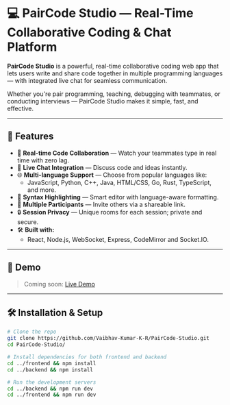 # 💻 PairCode Studio — Real-Time Collaborative Coding & Chat Platform

**PairCode Studio** is a powerful, real-time collaborative coding web app that lets users write and share code together in multiple programming languages — with integrated live chat for seamless communication.

Whether you're pair programming, teaching, debugging with teammates, or conducting interviews — PairCode Studio makes it simple, fast, and effective.

---

## 🚀 Features

- 🔄 **Real-time Code Collaboration** — Watch your teammates type in real time with zero lag.
- 💬 **Live Chat Integration** — Discuss code and ideas instantly.
- 🌐 **Multi-language Support** — Choose from popular languages like:
  - JavaScript, Python, C++, Java, HTML/CSS, Go, Rust, TypeScript, and more.
- 🧠 **Syntax Highlighting** — Smart editor with language-aware formatting.
- 👥 **Multiple Participants** — Invite others via a shareable link.
- 🔒 **Session Privacy** — Unique rooms for each session; private and secure.
- 🛠️ **Built with:**
  - React, Node.js, WebSocket, Express, CodeMirror and Socket.IO.

---

## 📸 Demo

> Coming soon: [Live Demo](https://your-app-url.com)

---

## 🛠️ Installation & Setup

```bash
# Clone the repo
git clone https://github.com/Vaibhav-Kumar-K-R/PairCode-Studio.git
cd PairCode-Studio/

# Install dependencies for both frontend and backend
cd ../frontend && npm install
cd ../backend && npm install

# Run the development servers
cd ../backend && npm run dev
cd ../frontend && npm run dev

